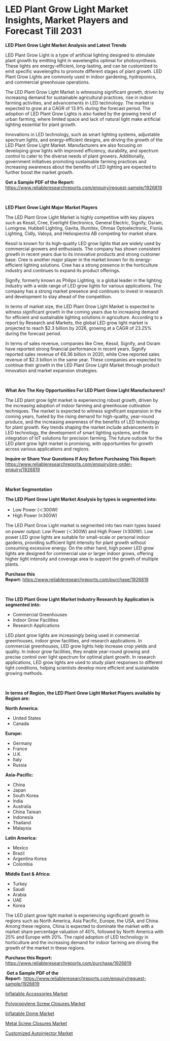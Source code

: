 <p><h1>LED Plant Grow Light Market Insights, Market Players and Forecast Till 2031</h1></p><p><strong>LED Plant Grow Light Market Analysis and Latest Trends</strong></p>
<p><p>LED Plant Grow Light is a type of artificial lighting designed to stimulate plant growth by emitting light in wavelengths optimal for photosynthesis. These lights are energy-efficient, long-lasting, and can be customized to emit specific wavelengths to promote different stages of plant growth. LED Plant Grow Lights are commonly used in indoor gardening, hydroponics, and commercial greenhouse operations.</p><p>The LED Plant Grow Light Market is witnessing significant growth, driven by increasing demand for sustainable agricultural practices, rise in indoor farming activities, and advancements in LED technology. The market is expected to grow at a CAGR of 13.9% during the forecast period. The adoption of LED Plant Grow Lights is also fueled by the growing trend of urban farming, where limited space and lack of natural light make artificial lighting essential for plant growth.</p><p>Innovations in LED technology, such as smart lighting systems, adjustable spectrum lights, and energy-efficient designs, are driving the growth of the LED Plant Grow Light Market. Manufacturers are also focusing on developing grow lights with improved efficiency, durability, and spectrum control to cater to the diverse needs of plant growers. Additionally, government initiatives promoting sustainable farming practices and increasing awareness about the benefits of LED lighting are expected to further boost the market growth.</p></p>
<p><strong>Get a Sample PDF of the Report:&nbsp;</strong> <a href="https://www.reliableresearchreports.com/enquiry/request-sample/1926819">https://www.reliableresearchreports.com/enquiry/request-sample/1926819</a></p>
<p>&nbsp;</p>
<p><strong>LED Plant Grow Light Major Market Players</strong></p>
<p><p>The LED Plant Grow Light Market is highly competitive with key players such as Kessil, Cree, Everlight Electronics, General Electric, Signify, Osram, Lumigrow, Hubbell Lighting, Gavita, Illumitex, Ohmax Optoelectronic, Fionia Lighting, Cidly, Valoya, and Heliospectra AB competing for market share. </p><p>Kessil is known for its high-quality LED grow lights that are widely used by commercial growers and enthusiasts. The company has shown consistent growth in recent years due to its innovative products and strong customer base. Cree is another major player in the market known for its energy-efficient lighting solutions. Cree has a strong presence in the horticulture industry and continues to expand its product offerings.</p><p>Signify, formerly known as Philips Lighting, is a global leader in the lighting industry with a wide range of LED grow lights for various applications. The company has a strong market presence and continues to invest in research and development to stay ahead of the competition.</p><p>In terms of market size, the LED Plant Grow Light Market is expected to witness significant growth in the coming years due to increasing demand for efficient and sustainable lighting solutions in agriculture. According to a report by Research and Markets, the global LED grow light market is projected to reach $2.3 billion by 2026, growing at a CAGR of 23.25% during the forecast period.</p><p>In terms of sales revenue, companies like Cree, Kessil, Signify, and Osram have reported strong financial performance in recent years. Signify reported sales revenue of €6.36 billion in 2020, while Cree reported sales revenue of $2.3 billion in the same year. These companies are expected to continue their growth in the LED Plant Grow Light Market through product innovation and market expansion strategies.</p></p>
<p>&nbsp;</p>
<p><strong>What Are The Key Opportunities For LED Plant Grow Light Manufacturers?</strong></p>
<p><p>The LED plant grow light market is experiencing robust growth, driven by the increasing adoption of indoor farming and greenhouse cultivation techniques. The market is expected to witness significant expansion in the coming years, fueled by the rising demand for high-quality, year-round produce, and the increasing awareness of the benefits of LED technology for plant growth. Key trends shaping the market include advancements in LED technology, the development of smart lighting systems, and the integration of IoT solutions for precision farming. The future outlook for the LED plant grow light market is promising, with opportunities for growth across various applications and regions.</p></p>
<p><strong>Inquire or Share Your Questions If Any Before Purchasing This Report:</strong> <a href="https://www.reliableresearchreports.com/enquiry/pre-order-enquiry/1926819">https://www.reliableresearchreports.com/enquiry/pre-order-enquiry/1926819</a></p>
<p>&nbsp;</p>
<p><strong>Market Segmentation</strong></p>
<p><strong>The LED Plant Grow Light Market Analysis by types is segmented into:</strong></p>
<p><ul><li>Low Power (＜300W)</li><li>High Power (≥300W)</li></ul></p>
<p><p>The LED Plant Grow Light market is segmented into two main types based on power output: Low Power (＜300W) and High Power (≥300W). Low power LED grow lights are suitable for small-scale or personal indoor gardens, providing sufficient light intensity for plant growth without consuming excessive energy. On the other hand, high power LED grow lights are designed for commercial use or larger indoor grows, offering higher light intensity and coverage area to support the growth of multiple plants.</p></p>
<p><strong>Purchase this Report:&nbsp;</strong><a href="https://www.reliableresearchreports.com/purchase/1926819">https://www.reliableresearchreports.com/purchase/1926819</a></p>
<p>&nbsp;</p>
<p><strong>The LED Plant Grow Light Market Industry Research by Application is segmented into:</strong></p>
<p><ul><li>Commercial Greenhouses</li><li>Indoor Grow Facilities</li><li>Research Applications</li></ul></p>
<p><p>LED plant grow lights are increasingly being used in commercial greenhouses, indoor grow facilities, and research applications. In commercial greenhouses, LED grow lights help increase crop yields and quality. In indoor grow facilities, they enable year-round growing and precise control over light spectrum for optimal plant growth. In research applications, LED grow lights are used to study plant responses to different light conditions, helping scientists develop more efficient and sustainable growing methods.</p></p>
<p>&nbsp;</p>
<p><strong>In terms of Region, the LED Plant Grow Light Market Players available by Region are:</strong></p>
<p>
    <p> <strong> North America: </strong>
        <ul>
            <li>United States</li>
            <li>Canada</li>
        </ul>
        </p> 
    <p> <strong> Europe: </strong>
        <ul>
            <li>Germany</li>
            <li>France</li>
            <li>U.K.</li>
            <li>Italy</li>
            <li>Russia</li>
        </ul>
        </p> 
    <p> <strong> Asia-Pacific: </strong>
        <ul>
            <li>China</li>
            <li>Japan</li>
            <li>South Korea</li>
            <li>India</li>
            <li>Australia</li>
            <li>China Taiwan</li>
            <li>Indonesia</li>
            <li>Thailand</li>
            <li>Malaysia</li>
        </ul>
        </p> 
    <p> <strong> Latin America: </strong>
        <ul>
            <li>Mexico</li>
            <li>Brazil</li>
            <li>Argentina Korea</li>
            <li>Colombia</li>
        </ul>
        </p> 
    <p> <strong> Middle East & Africa: </strong>
        <ul>
            <li>Turkey</li>
            <li>Saudi</li>
            <li>Arabia</li>
            <li>UAE</li>
            <li>Korea</li>
        </ul>
    </p>
    </p>
<p><p>The LED plant grow light market is experiencing significant growth in regions such as North America, Asia Pacific, Europe, the USA, and China. Among these regions, China is expected to dominate the market with a market share percentage valuation of 40%, followed by North America with 25% and Europe with 20%. The rapid adoption of LED technology in horticulture and the increasing demand for indoor farming are driving the growth of the market in these regions.</p></p>
<p><strong>Purchase this Report: </strong><a href="https://www.reliableresearchreports.com/purchase/1926819">https://www.reliableresearchreports.com/purchase/1926819</a></p>
<p>&nbsp;<strong>Get a Sample PDF of the Report:&nbsp;&nbsp;</strong><a href="https://www.reliableresearchreports.com/enquiry/request-sample/1926819">https://www.reliableresearchreports.com/enquiry/request-sample/1926819</a></p>
<p><strong></strong></p>
<p><p><a href="https://view.publitas.com/reportprime-1/inflatable-accessories-market-size-and-examines-its-market-scope-with-a-primary-focus-on-growth-opportunities-and-forecasted-trends-spanning-from-2024-to-2031/">Inflatable Accessories Market</a></p><p><a href="https://cute-banjo-8ca.notion.site/Polypropylene-Screw-Closures-Market-Size-Evaluating-its-Market-Trends-Growth-and-Projections-2024-5482a1c4e0b54c71934bb44f5697af41">Polypropylene Screw Closures Market</a></p><p><a href="https://view.publitas.com/reportprime-1/global-inflatable-dome-market-by-types-applications-and-major-players-with-regional-growth-rate-analysis-and-development-situation-from-2024-to-2031/">Inflatable Dome Market</a></p><p><a href="https://unruly-ladybug-44b.notion.site/Metal-Screw-Closures-Market-Research-Report-Unlocks-Analysis-on-the-Market-Financial-Status-Market--310c131e4b124c2d8f45bc99e75c1b62">Metal Screw Closures Market</a></p><p><a href="https://shimmer-gardenia-37a.notion.site/Customized-Autoinjector-Market-Analysis-and-Market-Size-Global-Industry-Overview-Market-Segmentati-d087dc943ea84d839b1538e31979a7e8">Customized Autoinjector Market</a></p></p>